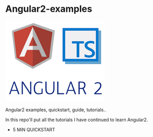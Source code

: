# Angular2-examples

![logo](./logo.png "logo")

Angular2 examples, quickstart, guide, tutorials..

In this repo'll put all the tutorials I have continued to learn Angular2.

* 5 MiN QUICKSTART
